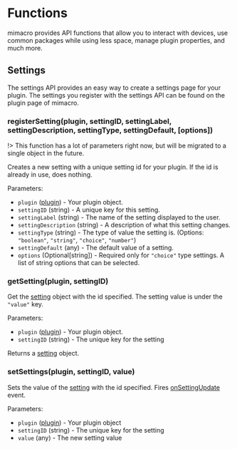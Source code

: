 # Functions
mimacro provides API functions that allow you to interact with devices, use common packages while using less space, manage plugin properties, and much more.

## Settings
The settings API provides an easy way to create a settings page for your plugin.
The settings you register with the settings API can be found on the plugin page of mimacro.

### registerSetting(plugin, settingID, settingLabel, settingDescription, settingType, settingDefault, [options])
!> This function has a lot of parameters right now, but will be migrated to a single object in the future.

Creates a new setting with a unique setting id for your plugin. If the id is already in use, does nothing.

Parameters:
- `plugin` ([plugin](/plugins/structures?id=plugin)) - Your plugin object.
- `settingID` (string) - A unique key for this setting.
- `settingLabel` (string) - The name of the setting displayed to the user.
- `settingDescription` (string) - A description of what this setting changes.
- `settingType` (string) - The type of value the setting is. (Options: `"boolean"`, `"string"`, `"choice"`, `"number"`)
- `settingDefault` (any) - The default value of a setting.
- `options` (Optional[string]) - Required only for `"choice"` type settings. A list of string options that can be selected.

### getSetting(plugin, settingID)
Get the [setting](/plugins/structures?id=settings) object with the id specified. The setting value is under the `"value"` key.

Parameters:
- `plugin` ([plugin](/plugins/structures?id=plugin)) - Your plugin object.
- `settingID` (string) - The unique key for the setting

Returns a [setting](/plugins/structures?id=settings) object.

### setSettings(plugin, settingID, value)
Sets the value of the [setting](/plugins/structures?id=setting) with the id specified. Fires [onSettingUpdate](/plugins/events?id=onsettingupdatesettingid) event.

Parameters:
- `plugin` ([plugin](/plugins/structures?id=plugin)) - Your plugin object
- `settingID` (string) - The unique key for the setting
- `value` (any) - The new setting value